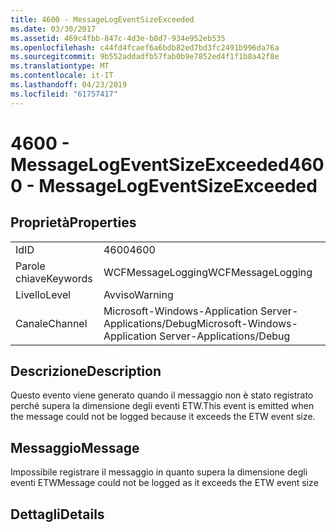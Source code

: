 ```yaml
---
title: 4600 - MessageLogEventSizeExceeded
ms.date: 03/30/2017
ms.assetid: 469c4fbb-847c-4d3e-b8d7-934e952eb535
ms.openlocfilehash: c44fd4fcaef6a6bdb82ed7bd3fc2491b996da76a
ms.sourcegitcommit: 9b552addadfb57fab0b9e7852ed4f1f1b8a42f8e
ms.translationtype: MT
ms.contentlocale: it-IT
ms.lasthandoff: 04/23/2019
ms.locfileid: "61757417"
---
```

# <a name="4600---messagelogeventsizeexceeded"></a><span data-ttu-id="7299b-102">4600 - MessageLogEventSizeExceeded</span><span class="sxs-lookup"><span data-stu-id="7299b-102">4600 - MessageLogEventSizeExceeded</span></span>
## <a name="properties"></a><span data-ttu-id="7299b-103">Proprietà</span><span class="sxs-lookup"><span data-stu-id="7299b-103">Properties</span></span>  
  
|||  
|-|-|  
|<span data-ttu-id="7299b-104">Id</span><span class="sxs-lookup"><span data-stu-id="7299b-104">ID</span></span>|<span data-ttu-id="7299b-105">4600</span><span class="sxs-lookup"><span data-stu-id="7299b-105">4600</span></span>|  
|<span data-ttu-id="7299b-106">Parole chiave</span><span class="sxs-lookup"><span data-stu-id="7299b-106">Keywords</span></span>|<span data-ttu-id="7299b-107">WCFMessageLogging</span><span class="sxs-lookup"><span data-stu-id="7299b-107">WCFMessageLogging</span></span>|  
|<span data-ttu-id="7299b-108">Livello</span><span class="sxs-lookup"><span data-stu-id="7299b-108">Level</span></span>|<span data-ttu-id="7299b-109">Avviso</span><span class="sxs-lookup"><span data-stu-id="7299b-109">Warning</span></span>|  
|<span data-ttu-id="7299b-110">Canale</span><span class="sxs-lookup"><span data-stu-id="7299b-110">Channel</span></span>|<span data-ttu-id="7299b-111">Microsoft-Windows-Application Server-Applications/Debug</span><span class="sxs-lookup"><span data-stu-id="7299b-111">Microsoft-Windows-Application Server-Applications/Debug</span></span>|  
  
## <a name="description"></a><span data-ttu-id="7299b-112">Descrizione</span><span class="sxs-lookup"><span data-stu-id="7299b-112">Description</span></span>  
 <span data-ttu-id="7299b-113">Questo evento viene generato quando il messaggio non è stato registrato perché supera la dimensione degli eventi ETW.</span><span class="sxs-lookup"><span data-stu-id="7299b-113">This event is emitted when the message could not be logged because it exceeds the ETW event size.</span></span>  
  
## <a name="message"></a><span data-ttu-id="7299b-114">Messaggio</span><span class="sxs-lookup"><span data-stu-id="7299b-114">Message</span></span>  
 <span data-ttu-id="7299b-115">Impossibile registrare il messaggio in quanto supera la dimensione degli eventi ETW</span><span class="sxs-lookup"><span data-stu-id="7299b-115">Message could not be logged as it exceeds the ETW event size</span></span>  
  
## <a name="details"></a><span data-ttu-id="7299b-116">Dettagli</span><span class="sxs-lookup"><span data-stu-id="7299b-116">Details</span></span>
